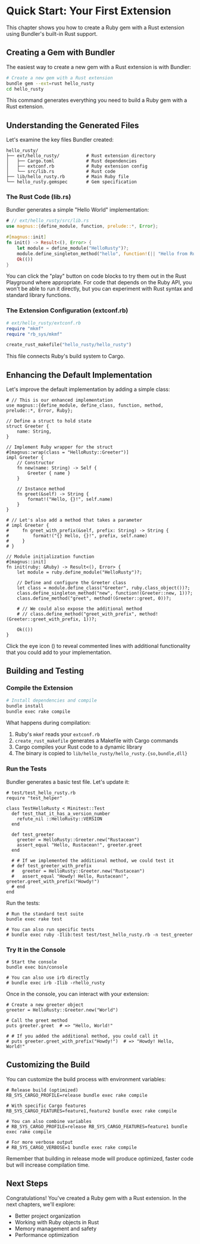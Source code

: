 # Quick Start: Your First Extension

This chapter shows you how to create a Ruby gem with a Rust extension using Bundler's built-in Rust support.

## Creating a Gem with Bundler

The easiest way to create a new gem with a Rust extension is with Bundler:

```bash
# Create a new gem with a Rust extension
bundle gem --ext=rust hello_rusty
cd hello_rusty
```

This command generates everything you need to build a Ruby gem with a Rust extension.

## Understanding the Generated Files

Let's examine the key files Bundler created:

```
hello_rusty/
├── ext/hello_rusty/          # Rust extension directory
│   ├── Cargo.toml            # Rust dependencies
│   ├── extconf.rb            # Ruby extension config
│   └── src/lib.rs            # Rust code
├── lib/hello_rusty.rb        # Main Ruby file
└── hello_rusty.gemspec       # Gem specification
```

### The Rust Code (lib.rs)

Bundler generates a simple "Hello World" implementation:

```rust
# // ext/hello_rusty/src/lib.rs
use magnus::{define_module, function, prelude::*, Error};

#[magnus::init]
fn init() -> Result<(), Error> {
    let module = define_module("HelloRusty")?;
    module.define_singleton_method("hello", function!(|| "Hello from Rust!", 0))?;
    Ok(())
}
```

<div class="note">

You can click the "play" button on code blocks to try them out in the Rust Playground where appropriate. For code that depends on the Ruby API, you won't be able to run it directly, but you can experiment with Rust syntax and standard library functions.

</div>

### The Extension Configuration (extconf.rb)

```ruby
# ext/hello_rusty/extconf.rb
require "mkmf"
require "rb_sys/mkmf"

create_rust_makefile("hello_rusty/hello_rusty")
```

This file connects Ruby's build system to Cargo.

## Enhancing the Default Implementation

Let's improve the default implementation by adding a simple class:

```rust,noplayground,hidelines=#
# // This is our enhanced implementation
use magnus::{define_module, define_class, function, method, prelude::*, Error, Ruby};

// Define a struct to hold state
struct Greeter {
    name: String,
}

// Implement Ruby wrapper for the struct
#[magnus::wrap(class = "HelloRusty::Greeter")]
impl Greeter {
    // Constructor
    fn new(name: String) -> Self {
        Greeter { name }
    }
    
    // Instance method
    fn greet(&self) -> String {
        format!("Hello, {}!", self.name)
    }
}

# // Let's also add a method that takes a parameter
# impl Greeter {
#     fn greet_with_prefix(&self, prefix: String) -> String {
#         format!("{} Hello, {}!", prefix, self.name)
#     }
# }

// Module initialization function
#[magnus::init]
fn init(ruby: &Ruby) -> Result<(), Error> {
    let module = ruby.define_module("HelloRusty")?;
    
    // Define and configure the Greeter class
    let class = module.define_class("Greeter", ruby.class_object())?;
    class.define_singleton_method("new", function!(Greeter::new, 1))?;
    class.define_method("greet", method!(Greeter::greet, 0))?;
    
    # // We could also expose the additional method
    # // class.define_method("greet_with_prefix", method!(Greeter::greet_with_prefix, 1))?;
    
    Ok(())
}
```

<div class="tip">

Click the eye icon (<i class="fa fa-eye"></i>) to reveal commented lines with additional functionality that you could add to your implementation.

</div>

## Building and Testing

### Compile the Extension

```bash
# Install dependencies and compile
bundle install
bundle exec rake compile
```

What happens during compilation:
1. Ruby's `mkmf` reads your `extconf.rb`
2. `create_rust_makefile` generates a Makefile with Cargo commands
3. Cargo compiles your Rust code to a dynamic library
4. The binary is copied to `lib/hello_rusty/hello_rusty.{so,bundle,dll}`

### Run the Tests

Bundler generates a basic test file. Let's update it:

```ruby,hidelines=#
# test/test_hello_rusty.rb
require "test_helper"

class TestHelloRusty < Minitest::Test
  def test_that_it_has_a_version_number
    refute_nil ::HelloRusty::VERSION
  end

  def test_greeter
    greeter = HelloRusty::Greeter.new("Rustacean")
    assert_equal "Hello, Rustacean!", greeter.greet
  end
  
  # # If we implemented the additional method, we could test it
  # def test_greeter_with_prefix
  #   greeter = HelloRusty::Greeter.new("Rustacean")
  #   assert_equal "Howdy! Hello, Rustacean!", greeter.greet_with_prefix("Howdy!")
  # end
end
```

Run the tests:

```bash,hidelines=#
# Run the standard test suite
bundle exec rake test

# You can also run specific tests
# bundle exec ruby -Ilib:test test/test_hello_rusty.rb -n test_greeter
```

### Try It in the Console

```bash,hidelines=#
# Start the console
bundle exec bin/console

# You can also use irb directly
# bundle exec irb -Ilib -rhello_rusty
```

Once in the console, you can interact with your extension:

```ruby,hidelines=#
# Create a new greeter object
greeter = HelloRusty::Greeter.new("World")

# Call the greet method
puts greeter.greet  # => "Hello, World!"

# # If you added the additional method, you could call it
# puts greeter.greet_with_prefix("Howdy!")  # => "Howdy! Hello, World!"
```

## Customizing the Build

You can customize the build process with environment variables:

```bash,hidelines=#
# Release build (optimized)
RB_SYS_CARGO_PROFILE=release bundle exec rake compile

# With specific Cargo features
RB_SYS_CARGO_FEATURES=feature1,feature2 bundle exec rake compile

# You can also combine variables
# RB_SYS_CARGO_PROFILE=release RB_SYS_CARGO_FEATURES=feature1 bundle exec rake compile

# For more verbose output
# RB_SYS_CARGO_VERBOSE=1 bundle exec rake compile
```

<div class="warning">

Remember that building in release mode will produce optimized, faster code but will increase compilation time.

</div>

## Next Steps

Congratulations! You've created a Ruby gem with a Rust extension. In the next chapters, we'll explore:

- Better project organization
- Working with Ruby objects in Rust
- Memory management and safety
- Performance optimization